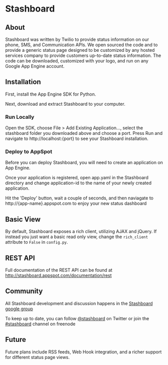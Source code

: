 # Stashboard

## About

Stashboard was written by Twilio to provide status information on our phone, SMS, and Communication APIs. We open sourced the code and to provide a generic status page designed to be customized by any hosted services company to provide customers up-to-date status information. The code can be downloaded, customized with your logo, and run on any Google App Engine account.

## Installation

First, install the App Engine SDK for Python.

Next, download and extract Stashboard to your computer.

### Run Locally

Open the SDK, choose File > Add Existing Application..., select the stashboard folder you downloaded above and choose a port. Press Run and navigate to http://localhost:{port} to see your Stashboard installation.

### Deploy to AppSpot

Before you can deploy Stashboard, you will need to create an application on App Engine.

Once your application is registered, open app.yaml in the Stashboard directory and change application-id to the name of your newly created application.

Hit the 'Deploy' button, wait a couple of seconds, and then naviagate to http://{app-name}.appspot.com to enjoy your new status dashboard

## Basic View

By default, Stashboard exposes a rich client, utilizing AJAX and jQuery. If instead you just want a basic read only view, change the `rich_client` attribute to `False` in `config.py`.

## REST API

Full documentation of the REST API can be found at <http://stashboard.appspot.com/documentation/rest>

## Community

All Stashboard development and discussion happens in the [Stashboard google group](https://groups.google.com/forum/#!forum/stashboard)

To keep up to date, you can follow [@stashboard](http://twitter.com/stashboard) on Twitter or join the [#stashboard](irc://irc.freenode.net/stashboard) channel on freenode

## Future

Future plans include RSS feeds, Web Hook integration, and a richer support for different status page views.


